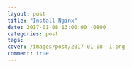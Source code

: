 ```yaml
---
layout: post
title: "Install Nginx"
date: 2017-01-08 13:00:00 -0800
categories: post
tags: 
cover: /images/post/2017-01-08--1.png
comment: true
---
```


